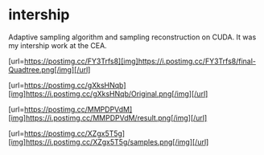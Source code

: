 # intership
Adaptive sampling algorithm and sampling reconstruction on CUDA. It was my intership work at the CEA.

[url=https://postimg.cc/FY3Trfs8][img]https://i.postimg.cc/FY3Trfs8/final-Quadtree.png[/img][/url]

[url=https://postimg.cc/gXksHNqb][img]https://i.postimg.cc/gXksHNqb/Original.png[/img][/url]

[url=https://postimg.cc/MMPDPVdM][img]https://i.postimg.cc/MMPDPVdM/result.png[/img][/url]

[url=https://postimg.cc/XZgx5T5g][img]https://i.postimg.cc/XZgx5T5g/samples.png[/img][/url]
